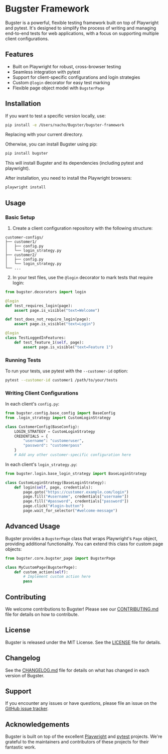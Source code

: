 # Bugster Framework

Bugster is a powerful, flexible testing framework built on top of Playwright and pytest. It's designed to simplify the process of writing and managing end-to-end tests for web applications, with a focus on supporting multiple client configurations.

## Features

- Built on Playwright for robust, cross-browser testing
- Seamless integration with pytest
- Support for client-specific configurations and login strategies
- Custom `@login` decorator for easy test marking
- Flexible page object model with `BugsterPage`

## Installation

If you want to test a specific version locally, use:

```bash
pip install -e /Users/nacho/Bugster/bugster-framework
```

Replacing with your current directory.

Otherwise, you can install Bugster using pip:

```bash
pip install bugster
```

This will install Bugster and its dependencies (including pytest and playwright).

After installation, you need to install the Playwright browsers:

```bash
playwright install
```

## Usage

### Basic Setup

1. Create a client configuration repository with the following structure:

```
customer-configs/
├── customer1/
│   ├── config.py
│   └── login_strategy.py
├── customer2/
│   ├── config.py
│   └── login_strategy.py
└── ...
```

2. In your test files, use the `@login` decorator to mark tests that require login:

```python
from bugster.decorators import login

@login
def test_requires_login(page):
    assert page.is_visible("text=Welcome")

def test_does_not_require_login(page):
    assert page.is_visible("text=Login")

@login
class TestLoggedInFeatures:
    def test_feature_1(self, page):
        assert page.is_visible("text=Feature 1")
```

### Running Tests

To run your tests, use pytest with the `--customer-id` option:

```bash
pytest --customer-id customer1 /path/to/your/tests
```

### Writing Client Configurations

In each client's `config.py`:

```python
from bugster.config.base_config import BaseConfig
from .login_strategy import CustomLoginStrategy

class CustomerConfig(BaseConfig):
    LOGIN_STRATEGY = CustomLoginStrategy
    CREDENTIALS = {
        "username": "customeruser",
        "password": "customerpass"
    }
    # Add any other customer-specific configuration here
```

In each client's `login_strategy.py`:

```python
from bugster.login.base_login_strategy import BaseLoginStrategy

class CustomLoginStrategy(BaseLoginStrategy):
    def login(self, page, credentials):
        page.goto("https://customer.example.com/login")
        page.fill("#username", credentials["username"])
        page.fill("#password", credentials["password"])
        page.click("#login-button")
        page.wait_for_selector("#welcome-message")
```

## Advanced Usage

Bugster provides a `BugsterPage` class that wraps Playwright's `Page` object, providing additional functionality. You can extend this class for custom page objects:

```python
from bugster.core.bugster_page import BugsterPage

class MyCustomPage(BugsterPage):
    def custom_action(self):
        # Implement custom action here
        pass
```

## Contributing

We welcome contributions to Bugster! Please see our [CONTRIBUTING.md](CONTRIBUTING.md) file for details on how to contribute.

## License

Bugster is released under the MIT License. See the [LICENSE](LICENSE) file for details.

## Changelog

See the [CHANGELOG.md](CHANGELOG.md) file for details on what has changed in each version of Bugster.

## Support

If you encounter any issues or have questions, please file an issue on the [GitHub issue tracker](https://github.com/yourusername/bugster/issues).

## Acknowledgements

Bugster is built on top of the excellent [Playwright](https://playwright.dev/) and [pytest](https://docs.pytest.org/) projects. We're grateful to the maintainers and contributors of these projects for their fantastic work.
